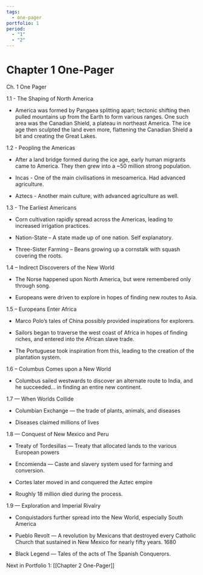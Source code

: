 ```yaml
---
tags:
  - one-pager
portfolio: 1
period:
  - "1"
  - "2"
---
```

# Chapter 1 One-Pager
Ch. 1 One Pager

1.1 - The Shaping of North America

- America was formed by Pangaea splitting apart; tectonic shifting then pulled mountains up from the Earth to form various ranges. One such area was the Canadian Shield, a plateau in northeast America. The ice age then sculpted the land even more, flattening the Canadian Shield a bit and creating the Great Lakes.
    

1.2 - Peopling the Americas

- After a land bridge formed during the ice age, early human migrants came to America. They then grew into a ~50 million strong population.
    
- Incas - One of the main civilisations in mesoamerica. Had advanced agriculture.
    
- Aztecs - Another main culture, with advanced agriculture as well.
    

1.3 - The Earliest Americans

- Corn cultivation rapidly spread across the Americas, leading to increased irrigation practices.
    
- Nation-State – A state made up of one nation. Self explanatory.
    
- Three-Sister Farming – Beans growing up a cornstalk with squash covering the roots. 
    

1.4 – Indirect Discoverers of the New World 

- The Norse happened upon North America, but were remembered only through song.
    
- Europeans were driven to explore in hopes of finding new routes to Asia.
    

1.5 – Europeans Enter Africa

- Marco Polo’s tales of China possibly provided inspirations for explorers.
    
- Sailors began to traverse the west coast of Africa in hopes of finding riches, and entered into the African slave trade.
    
- The Portuguese took inspiration from this, leading to the creation of the plantation system.
    

1.6 – Columbus Comes upon a New World

- Columbus sailed westwards to discover an alternate route to India, and he succeeded… in finding an entire new continent.
    

1.7 — When Worlds Collide

- Columbian Exchange — the trade of plants, animals, and diseases 
    
- Diseases claimed millions of lives
    

1.8 — Conquest of New Mexico and Peru

- Treaty of Tordesillas — Treaty that allocated lands to the various European powers
    
- Encomienda — Caste and slavery system used for farming and conversion.
    
- Cortes later moved in and conquered the Aztec empire 
    
- Roughly 18 million died during the process.
    

1.9 — Exploration and Imperial Rivalry

- Conquistadors further spread into the New World, especially South America
    
- Pueblo Revolt — A revolution by Mexicans that destroyed every Catholic Church that sustained in New Mexico for nearly fifty years. 1680
    
- Black Legend — Tales of the acts of The Spanish Conquerors.
    
Next in Portfolio 1: [[Chapter 2 One-Pager]]